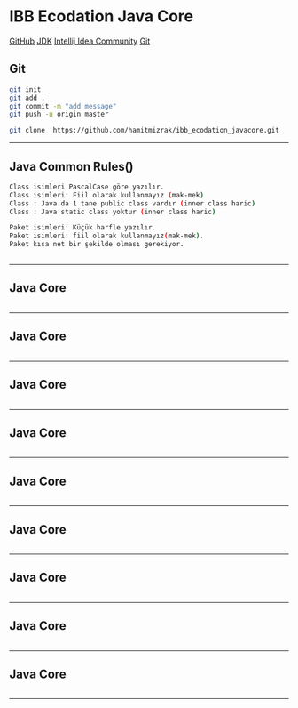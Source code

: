 # IBB Ecodation Java Core
[GitHub](https://github.com/hamitmizrak/ibb_ecodation_javacore.git)
[JDK](https://www.oracle.com/tr/java/technologies/downloads/#jdk23-windows)
[Intellij Idea Community](https://www.jetbrains.com/idea/download/?section=windows)
[Git](https://git-scm.com/downloads)


## Git
```sh 
git init
git add .
git commit -m "add message"
git push -u origin master

git clone  https://github.com/hamitmizrak/ibb_ecodation_javacore.git
```
---

## Java Common Rules()
```sh 
Class isimleri PascalCase göre yazılır.
Class isimleri: Fiil olarak kullanmayız (mak-mek)
Class : Java da 1 tane public class vardır (inner class haric)
Class : Java static class yoktur (inner class haric)

Paket isimleri: Küçük harfle yazılır.
Paket isimleri: fiil olarak kullanmayız(mak-mek).
Paket kısa net bir şekilde olması gerekiyor.



```
---


## Java Core
```sh 

```
---


## Java Core
```sh 

```
---


## Java Core
```sh 

```
---


## Java Core
```sh 

```
---


## Java Core
```sh 

```
---


## Java Core
```sh 

```
---


## Java Core
```sh 

```
---


## Java Core
```sh 

```
---


## Java Core
```sh 

```
---
````````